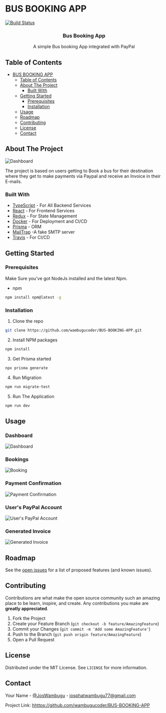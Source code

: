 
# BUS BOOKING APP
[![Build Status](https://travis-ci.com/wambugucoder/BUS-BOOKING-APP.svg?branch=master)](https://travis-ci.com/wambugucoder/BUS-BOOKING-APP)

  <h3 align="center">Bus Booking App</h3>

  <p align="center">
    A simple Bus booking App integrated with PayPal
    <br />
  



<!-- TABLE OF CONTENTS -->
## Table of Contents

- [BUS BOOKING APP](#bus-booking-app)
  - [Table of Contents](#table-of-contents)
  - [About The Project](#about-the-project)
    - [Built With](#built-with)
  - [Getting Started](#getting-started)
    - [Prerequisites](#prerequisites)
    - [Installation](#installation)
  - [Usage](#usage)
  - [Roadmap](#roadmap)
  - [Contributing](#contributing)
  - [License](#license)
  - [Contact](#contact)



<!-- ABOUT THE PROJECT -->
## About The Project

![Dashboard](https://github.com/wambugucoder/BUS-BOOKING-APP/blob/master/screenshots/Dashboard.JPG)

The project is based on  users getting to Book a bus for their destination where they get to make payments via Paypal and receive an Invoice in their E-mails.

### Built With
* [TypeScript](https://www.typescriptlang.org/) - For All Backend Services
* [React](https://reactjs.org/) - For Frontend Services
* [Redux](https://redux.js.org/) - For State Management
* [Docker](https://www.docker.com/) - For Deployment and  CI/CD
* [Prisma](https://www.prisma.io/) - ORM
* [MailTrap](https://mailtrap.io/) -A fake SMTP server
* [Travis](https://travis-ci.com/) - For CI/CD



<!-- GETTING STARTED -->
## Getting Started


### Prerequisites

Make Sure you've got NodeJs installed and the latest Npm. 
* npm
```sh
npm install npm@latest -g
```

### Installation

1. Clone the repo
```sh
git clone https://github.com/wambugucoder/BUS-BOOKING-APP.git
```
2. Install NPM packages
```sh
npm install
```
3. Get Prisma started 
```sh
npx prisma generate
```
4. Run Migration
```sh
npm run migrate-test
```
5. Run The Application
```sh
npm run dev
```



<!-- USAGE EXAMPLES -->
## Usage
### Dashboard
![Dashboard](https://github.com/wambugucoder/BUS-BOOKING-APP/blob/master/screenshots/Dashboard.JPG)

### Bookings
![Booking](https://github.com/wambugucoder/BUS-BOOKING-APP/blob/master/screenshots/Booking.JPG)

### Payment Confirmation
![Payment Confirmation](https://github.com/wambugucoder/BUS-BOOKING-APP/blob/master/screenshots/Confirm.JPG)

### User's PayPal Account
![User's PayPal Account](https://github.com/wambugucoder/BUS-BOOKING-APP/blob/master/screenshots/Users-Account.JPG)

### Generated Invoice
![Generated Invoice](https://github.com/wambugucoder/BUS-BOOKING-APP/blob/master/screenshots/Invoice.JPG)
<!-- ROADMAP -->
## Roadmap

See the [open issues](https://github.com/wambugucoder/BUS-BOOKING-APP/issues) for a list of proposed features (and known issues).



<!-- CONTRIBUTING -->
## Contributing

Contributions are what make the open source community such an amazing place to be learn, inspire, and create. Any contributions you make are **greatly appreciated**.

1. Fork the Project
2. Create your Feature Branch (`git checkout -b feature/AmazingFeature`)
3. Commit your Changes (`git commit -m 'Add some AmazingFeature'`)
4. Push to the Branch (`git push origin feature/AmazingFeature`)
5. Open a Pull Request



<!-- LICENSE -->
## License

Distributed under the MIT License. See `LICENSE` for more information.



<!-- CONTACT -->
## Contact

Your Name - [@JosWambugu](https://twitter.com/JosWambugu) - josphatwambugu77@gmail.com

Project Link: [hhttps://github.com/wambugucoder/BUS-BOOKING-APP](https://github.com/wambugucoder/BUS-BOOKING-APP)








